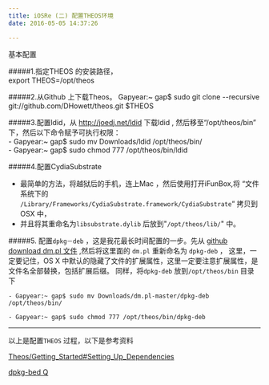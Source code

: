 ```yaml
---
title: iOSRe (二) 配置THEOS环境  
date: 2016-05-05 14:37:26

---
```

基本配置

#####1.指定THEOS 的安装路径，  
      export THEOS=/opt/theos   

#####2.从Github 上下载Theos。 
      Gapyear:~ gap$ sudo git clone --recursive git://github.com/DHowett/theos.git $THEOS
 
#####3.配置ldid，从 http://joedj.net/ldid 下载ldid , 然后移至“/opt/theos/bin” 下，然后以下命令赋予可执行权限：   
    - Gapyear:~ gap$ sudo mv Downloads/ldid /opt/theos/bin/   
    - Gapyear:~ gap$ sudo chmod 777 /opt/theos/bin/ldid 

#####4.配置CydiaSubstrate
- 最简单的方法，将越狱后的手机，连上Mac ，然后使用打开iFunBox,将 “文件系统下的 `/Library/Frameworks/CydiaSubstrate.framework/CydiaSubstrate`“ 拷贝到OSX 中，
- 并且将其重命名为`libsubstrate.dylib` 后放到"`/opt/theos/lib/`" 中。     
  
#####5. 配置`dpkg－deb` ，这是我花最长时间配置的一步。先从 [github download dm.pl 文件](https://github.com/DHowett/dm.pl) ,然后将这里面的 `dm.pl` 重新命名为 `dpkg-deb` ， 这里，一定要记住，OS X 中默认的隐藏了文件的扩展属性，这里一定要注意扩展属性，是文件名全部替换，包括扩展后缀。  同样，将`dpkg-deb` 放到`/opt/theos/bin` 目录下   

    - Gapyear:~ gap$ sudo mv Downloads/dm.pl-master/dpkg-deb /opt/theos/bin/

    - Gapyear:~ gap$ sudo chmod 777 /opt/theos/bin/dpkg-deb 




----

以上是配置`THEOS` 过程，以下是参考资料

[Theos/Getting_Started#Setting_Up_Dependencies](http://iphonedevwiki.net/index.php/Theos/Getting_Started#Setting_Up_Dependencies)

[dpkg-bed Q](http://bbs.iosre.com/t/dpkg-deb/3321)